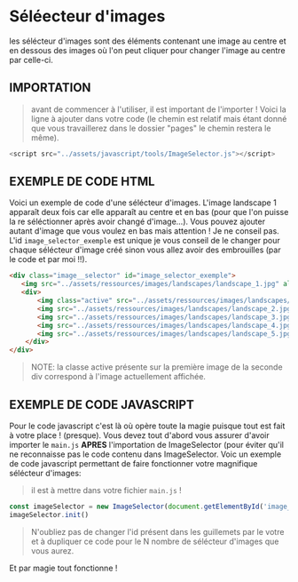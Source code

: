 # Séléecteur d'images
les sélécteur d'images sont des éléments contenant une image au centre et en dessous des images où l'on peut cliquer pour changer l'image au centre par celle-ci.

## IMPORTATION
> avant de commencer à l'utiliser, il est important de l'importer ! Voici la ligne à ajouter dans votre code (le chemin est relatif mais étant donné que vous travaillerez dans le dossier "pages" le chemin restera le même).

```javascript
<script src="../assets/javascript/tools/ImageSelector.js"></script>
```

## EXEMPLE DE CODE HTML
Voici un exemple de code d'une sélécteur d'images.
L'image landscape 1 apparaît deux fois car elle apparaît au centre et en bas (pour que l'on puisse la re séléctionner après avoir changé d'image...).
Vous pouvez ajouter autant d'image que vous voulez en bas mais attention ! Je ne conseil pas.
L'id `image_selector_exemple` est unique je vous conseil de le changer pour chaque sélécteur d'image créé sinon vous allez avoir des embrouilles (par le code et par moi !!).

```html
<div class="image__selector" id="image_selector_exemple">
   <img src="../assets/ressources/images/landscapes/landscape_1.jpg" alt="Landscape 1" />
   <div>
   	   <img class="active" src="../assets/ressources/images/landscapes/landscape_1.jpg" alt="Landscape 1" />
       <img src="../assets/ressources/images/landscapes/landscape_2.jpg" alt="Landscape 2" />
       <img src="../assets/ressources/images/landscapes/landscape_3.jpg" alt="Landscape 3" />
       <img src="../assets/ressources/images/landscapes/landscape_4.jpg" alt="Landscape 4" />
       <img src="../assets/ressources/images/landscapes/landscape_5.jpg" alt="Landscape 5" />
	</div>
</div>
```
> NOTE: la classe active présente sur la première image de la seconde div correspond à l'image actuellement affichée.

## EXEMPLE DE CODE JAVASCRIPT
Pour le code javascript c'est là où opère toute la magie puisque tout est fait à votre place ! (presque).
Vous devez tout d'abord vous assurer d'avoir importer le `main.js` __APRES__ l'importation de ImageSelector (pour éviter qu'il ne reconnaisse pas le code contenu dans ImageSelector.
Voic un exemple de code javascript permettant de faire fonctionner votre magnifique sélécteur d'images:
> il est à mettre dans votre fichier `main.js` ! 

```javascript
const imageSelector = new ImageSelector(document.getElementById('image_selector_exemple'))
imageSelector.init()
```
> N'oubliez pas de changer l'id présent dans les guillemets par le votre et à dupliquer ce code pour le N nombre de sélécteur d'images que vous aurez.

Et par magie tout fonctionne !